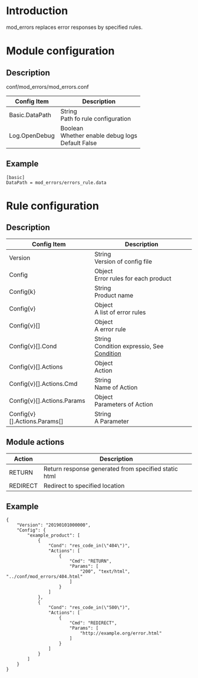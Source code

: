 # Introduction

mod_errors replaces error responses by specified rules.

# Module configuration
## Description
conf/mod_errors/mod_errors.conf

| Config Item          | Description                                 |
| ---------------------| ------------------------------------------- |
| Basic.DataPath       | String<br>Path fo rule configuration |
| Log.OpenDebug        | Boolean<br>Whether enable debug logs<br>Default False |

## Example
```
[basic]
DataPath = mod_errors/errors_rule.data
```

# Rule configuration
## Description 

| Config Item | Description                                                |
| ----------- | ---------------------------------------------------------- |
| Version | String<br>Version of config file |
| Config | Object<br>Error rules for each product |
| Config{k} | String<br>Product name |
| Config{v} | Object<br> A list of error rules |
| Config{v}[] | Object<br>A error rule |
| Config{v}[].Cond | String<br>Condition expressio, See [Condition](../../condition/condition_grammar.md) |
| Config{v}[].Actions | Object<br>Action |
| Config{v}[].Actions.Cmd | String<br>Name of Action |
| Config{v}[].Actions.Params | Object<br>Parameters of Action |
| Config{v}[].Actions.Params[] | String<br>A Parameter |

## Module actions
| Action   | Description            |
| -------- | ---------------------- |
| RETURN   | Return response generated from specified static html |
| REDIRECT | Redirect to specified location |

## Example
```
{
    "Version": "20190101000000",
    "Config": {
        "example_product": [
            {
                "Cond": "res_code_in(\"404\")",
                "Actions": [
                    {
                        "Cmd": "RETURN",
                        "Params": [
                            "200", "text/html", "../conf/mod_errors/404.html"
                        ]
                    }
                ]
            },
            {
                "Cond": "res_code_in(\"500\")",
                "Actions": [
                    {
                        "Cmd": "REDIRECT",
                        "Params": [
                            "http://example.org/error.html"
                        ]
                    }
                ]
            }
        ]
    }
}
```

